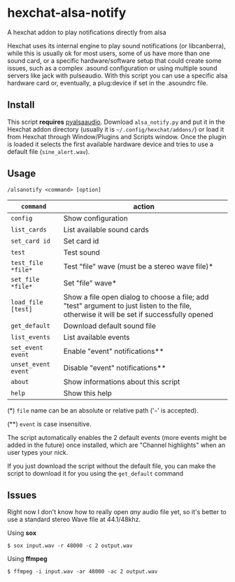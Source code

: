 # hexchat-alsa-notify
A hexchat addon to play notifications directly from alsa


Hexchat uses its internal engine to play sound notifications (or libcanberra),
while this is usually ok for most users, some of us have more than one sound
card, or a specific hardware/software setup that could create some issues, such
as a complex .asound configuration or using multiple sound servers like jack
with pulseaudio.
With this script you can use a specific alsa hardware card or, eventually, a
plug:device if set in the .asoundrc file.

## Install
This script **requires** [pyalsaaudio](http://larsimmisch.github.io/pyalsaaudio/).
Download `alsa_notify.py` and put it in the Hexchat addon directory (usually it
is `~/.config/hexchat/addons/`) or load it from Hexchat through Window/Plugins
and Scripts window.
Once the plugin is loaded it selects the first available hardware device and
tries to use a default file (`sine_alert.wav`).

## Usage
    /alsanotify <command> [option]
| `command` | action |
| --- | --- |
`config`                  |Show configuration
`list_cards`              |List available sound cards
`set_card id`             |Set card id
`test`                    |Test sound
`test_file *file*`        |Test "file" wave (must be a stereo wave file)*
`set_file *file*`         |Set "file" wave*
`load_file [test]`        |Show a file open dialog to choose a file; add "test" argument to just listen to the file, otherwise it will be set if successfully opened
`get_default`             |Download default sound file
`list_events`             |List available events
`set_event event`         |Enable "event" notifications**
`unset_event event`       |Disable "event" notifications**
`about`                   |Show informations about this script
`help`                    |Show this help

(*) `file` name can be an absolute or relative path ('`~`' is accepted).

(**) `event` is case insensitive.


The script automatically enables the 2 default events (more events might be
added in the future) once installed, which are "Channel highlights" when an
user types your nick.

If you just download the script without the default file, you can make the
script to download it for you using the `get_default` command


## Issues
Right now I don't know how to really open _any_ audio file yet, so it's better
to use a standard stereo Wave file at 44.1/48khz.

Using **sox**

    $ sox input.wav -r 48000 -c 2 output.wav

Using **ffmpeg**

    $ ffmpeg -i input.wav -ar 48000 -ac 2 output.wav
